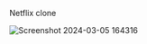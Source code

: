 Netflix clone

![Screenshot 2024-03-05 164316](https://github.com/SoumyaXXV/netflix/assets/136909416/ee6e1fed-69a5-4b60-ba25-c9ecc96d1af1)

